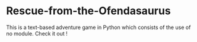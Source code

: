 # Rescue-from-the-Ofendasaurus
This is a text-based adventure game in Python which consists of the use of no module. Check it out !
